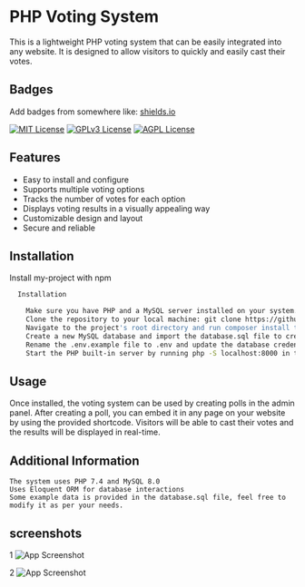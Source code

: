 
# PHP Voting System

This is a lightweight PHP voting system that can be easily integrated into any website. It is designed to allow visitors to quickly and easily cast their votes.




## Badges

Add badges from somewhere like: [shields.io](https://shields.io/)

[![MIT License](https://img.shields.io/badge/License-MIT-green.svg)](https://choosealicense.com/licenses/mit/)
[![GPLv3 License](https://img.shields.io/badge/License-GPL%20v3-yellow.svg)](https://opensource.org/licenses/)
[![AGPL License](https://img.shields.io/badge/license-AGPL-blue.svg)](http://www.gnu.org/licenses/agpl-3.0)


## Features

- Easy to install and configure
- Supports multiple voting options
- Tracks the number of votes for each option
- Displays voting results in a visually appealing way
- Customizable design and layout
- Secure and reliable


## Installation

Install my-project with npm

```bash
  Installation

    Make sure you have PHP and a MySQL server installed on your system.
    Clone the repository to your local machine: git clone https://github.com/krfuj/votingSystem
    Navigate to the project's root directory and run composer install to install the project's dependencies.
    Create a new MySQL database and import the database.sql file to create the necessary tables.
    Rename the .env.example file to .env and update the database credentials.
    Start the PHP built-in server by running php -S localhost:8000 in the project's root directory
```
    
## Usage

Once installed, the voting system can be used by creating polls in the admin panel. After creating a poll, you can embed it in any page on your website by using the provided shortcode. Visitors will be able to cast their votes and the results will be displayed in real-time.
## Additional Information

    The system uses PHP 7.4 and MySQL 8.0
    Uses Eloquent ORM for database interactions
    Some example data is provided in the database.sql file, feel free to modify it as per your needs.
## screenshots

1
![App Screenshot](vote.PNG)


2
![App Screenshot](vote1.PNG)
